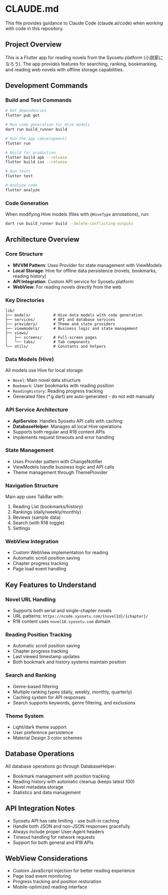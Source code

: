 # CLAUDE.md

This file provides guidance to Claude Code (claude.ai/code) when working with code in this repository.

## Project Overview

This is a Flutter app for reading novels from the Syosetu platform (小説家になろう). The app provides features for searching, ranking, bookmarking, and reading web novels with offline storage capabilities.

## Development Commands

### Build and Test Commands
```bash
# Get dependencies
flutter pub get

# Run code generation for Hive models
dart run build_runner build

# Run the app (development)
flutter run

# Build for production
flutter build apk --release
flutter build ios --release

# Run tests
flutter test

# Analyze code
flutter analyze
```

### Code Generation
When modifying Hive models (files with `@HiveType` annotations), run:
```bash
dart run build_runner build --delete-conflicting-outputs
```

## Architecture Overview

### Core Structure
- **MVVM Pattern**: Uses Provider for state management with ViewModels
- **Local Storage**: Hive for offline data persistence (novels, bookmarks, reading history)
- **API Integration**: Custom API service for Syosetu platform
- **WebView**: For reading novels directly from the web

### Key Directories
```
lib/
├── models/          # Hive data models with code generation
├── services/        # API and database services
├── providers/       # Theme and state providers
├── viewmodels/      # Business logic and state management
├── views/
│   ├── screens/     # Full-screen pages
│   └── tabs/        # Tab components
└── utils/           # Constants and helpers
```

### Data Models (Hive)
All models use Hive for local storage:
- `Novel`: Main novel data structure
- `Bookmark`: User bookmarks with reading position
- `ReadingHistory`: Reading progress tracking
- Generated files (*.g.dart) are auto-generated - do not edit manually

### API Service Architecture
- **ApiService**: Handles Syosetu API calls with caching
- **DatabaseHelper**: Manages all local Hive operations
- Supports both regular and R18 content APIs
- Implements request timeouts and error handling

### State Management
- Uses Provider pattern with ChangeNotifier
- ViewModels handle business logic and API calls
- Theme management through ThemeProvider

### Navigation Structure
Main app uses TabBar with:
1. Reading List (bookmarks/history)
2. Rankings (daily/weekly/monthly)
3. Reviews (sample data)
4. Search (with R18 toggle)
5. Settings

### WebView Integration
- Custom WebView implementation for reading
- Automatic scroll position saving
- Chapter progress tracking
- Page load event handling

## Key Features to Understand

### Novel URL Handling
- Supports both serial and single-chapter novels
- URL patterns: `https://ncode.syosetu.com/{novelId}/{chapter}/`
- R18 content uses `novel18.syosetu.com` domain

### Reading Position Tracking
- Automatic scroll position saving
- Chapter progress tracking
- Last viewed timestamp updates
- Both bookmark and history systems maintain position

### Search and Ranking
- Genre-based filtering
- Multiple ranking types (daily, weekly, monthly, quarterly)
- Caching system for API responses
- Search supports keywords, genre filtering, and exclusions

### Theme System
- Light/dark theme support
- User preference persistence
- Material Design 3 color schemes

## Database Operations

All database operations go through DatabaseHelper:
- Bookmark management with position tracking
- Reading history with automatic cleanup (keeps latest 100)
- Novel metadata storage
- Statistics and data management

## API Integration Notes

- Syosetu API has rate limiting - use built-in caching
- Handle both JSON and non-JSON responses gracefully
- Always include proper User-Agent headers
- Timeout handling for network requests
- Support for both general and R18 APIs

## WebView Considerations

- Custom JavaScript injection for better reading experience
- Page load event monitoring
- Progress tracking and position restoration
- Mobile-optimized reading interface